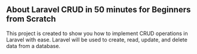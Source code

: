 ## About Laravel CRUD in 50 minutes for Beginners from Scratch

This project is created to show you how to implement CRUD operations in Laravel with ease. Laravel will be used to create, read, update, and delete data from a database.
